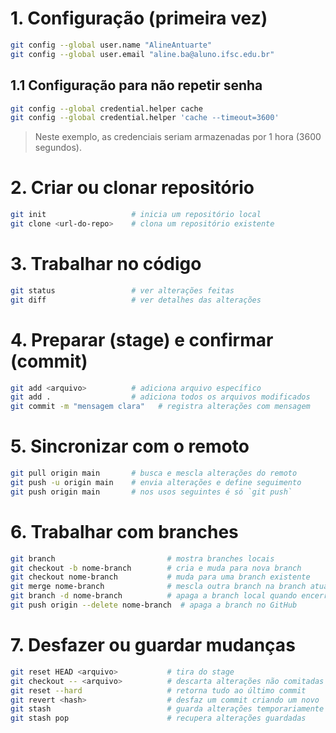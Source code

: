 # 1. Configuração (primeira vez)
```bash
git config --global user.name "AlineAntuarte"
git config --global user.email "aline.ba@aluno.ifsc.edu.br"
```

## 1.1 Configuração para não repetir senha
```bash
git config --global credential.helper cache
git config --global credential.helper 'cache --timeout=3600'
```
> Neste exemplo, as credenciais seriam armazenadas por 1 hora (3600 segundos).


# 2. Criar ou clonar repositório
```bash
git init                   # inicia um repositório local
git clone <url-do-repo>    # clona um repositório existente
```


# 3. Trabalhar no código
```bash
git status                 # ver alterações feitas
git diff                   # ver detalhes das alterações
```


# 4. Preparar (stage) e confirmar (commit)
```bash
git add <arquivo>          # adiciona arquivo específico
git add .                  # adiciona todos os arquivos modificados
git commit -m "mensagem clara"   # registra alterações com mensagem
```


# 5. Sincronizar com o remoto
```bash
git pull origin main       # busca e mescla alterações do remoto
git push -u origin main    # envia alterações e define seguimento
git push origin main       # nos usos seguintes é só `git push`
```


# 6. Trabalhar com branches
```bash
git branch                         # mostra branches locais
git checkout -b nome-branch        # cria e muda para nova branch
git checkout nome-branch           # muda para uma branch existente
git merge nome-branch              # mescla outra branch na branch atual
git branch -d nome-branch          # apaga a branch local quando encerrada
git push origin --delete nome-branch  # apaga a branch no GitHub
```


# 7. Desfazer ou guardar mudanças
```bash
git reset HEAD <arquivo>           # tira do stage
git checkout -- <arquivo>          # descarta alterações não comitadas
git reset --hard                   # retorna tudo ao último commit
git revert <hash>                  # desfaz um commit criando um novo
git stash                          # guarda alterações temporariamente
git stash pop                      # recupera alterações guardadas
```